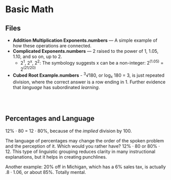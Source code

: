 # Basic Math

## Files
- **Addition Multiplication Exponents.numbers** — A simple example of how these operations are connected.
- **Complicated Exponents.numbers** — 2 raised to the power of 1, 1.05, 1.10, and so on, up to 2. 
  -  2<sup>1</sup>, 2<sup>x</sup>, 2<sup>2</sup>: The symbology suggests x can be a non-integer: 2<sup>(1.05)</sup> = 2<sup>(21/20)</sup>
-  **Cubed Root Example.numbers** - <sup>3</sup>√180, or log<sub>x</sub> 180 = 3, is just repeated division, where the correct answer is a row ending in 1. Further evidence that *language* has subordinated *learning*.


<br />
<br />

## Percentages and Language
12% · 80 = 12 · 80%, because of the *implied* division by 100.

The language of percentages may change the order of the spoken problem and the perception of it. Which would you rather have? 12% · 80 or 80% · 12. This type of linguistic grouping reduces clarity in many instructional explanations, but it helps in creating punchlines.

Another example: 20% off in Michigan, which has a 6% sales tax, is actually .8 · 1.06, or about 85%. Totally mental.
